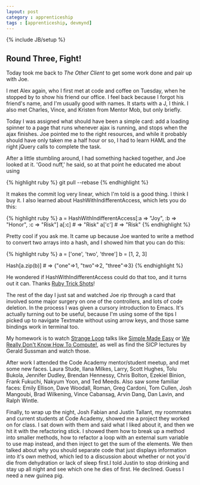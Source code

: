 ```yaml
---
layout: post
category : apprenticeship
tags : [apprenticeship, devmynd]
---
```

{% include JB/setup %}

## Round Three, Fight!

Today took me back to *The Other Client* to get some work done and pair up with Joe. 

I met Alex again, who I first met at code and coffee on Tuesday, when he stopped by to show his friend our office. I feel back because I forgot his friend's name, and I'm usually good with names. It starts with a J, I think. I also met Charles, Vince, and Kristen from Mentor Mob, but only briefly.

Today I was assigned what should have been a simple card: add a loading spinner to a page that runs whenever ajax is running, and stops when the ajax finishes. Joe pointed me to the right resources, and while it probably should have only taken me a half hour or so, I had to learn HAML and the right jQuery calls to complete the task.

After a little stumbling around, I had something hacked together, and Joe looked at it. 'Good nuff,' he said, so at that point he educated me about using

{% highlight ruby %}
  git pull --rebase
{% endhighlight %}

It makes the commit log very linear, which I'm told is a good thing. I think I buy it. I also learned about HashWithIndifferentAccess, which lets you do this:

{% highlight ruby %}
  a = HashWithIndifferentAccess[:a => "Joy", :b => "Honor", :c => "Risk"]
  a[:c]  # => "Risk"
  a['c'] # => "Risk"
{% endhighlight %}

Pretty cool if you ask me. It came up because Joe wanted to write a method to convert two arrays into a hash, and I showed him that you can do this:

{% highlight ruby %}
  a = ['one', 'two', 'three']
  b = [1, 2, 3]
  
  Hash[a.zip(b)] # => {"one"=>1, "two"=>2, "three"=>3}
{% endhighlight %}

He wondered if HashWithIndifferentAccess could do that too, and it turns out it can. Thanks [Ruby Trick Shots](http://rubyreloaded.com/trickshot<div></div>s/)!

The rest of the day I just sat and watched Joe rip through a card that involved some major surgery on one of the controllers, and lots of code deletion. In the process I was given a cursory introduction to Emacs. It's actually turning out to be useful, because I'm using some of the tips I picked up to navigate Textmate without using arrow keys, and those same bindings work in terminal too.

My homework is to watch [Strange Loop](https://thestrangeloop.com/) talks like [Simple Made Easy](http://www.infoq.com/presentations/Simple-Made-Easy) or [We Really Don't Know How To Compute!](http://www.infoq.com/presentations/We-Really-Dont-Know-How-To-Compute), as well as find the SICP lectures by Gerald Sussman and watch those.

After work I attended the Code Academy mentor/student meetup, and met some new faces. Laura Stude, Ilana Milkes, Larry, Scott Hughes, Tolu Bukola, Jennifer Dudley, Brendan Hennessy, Chris Bolton, Ezekiel Binion, Frank Fukuchi, Nakyum Yoon, and Ted Meeds. Also saw some familiar faces: Emily Ellison, Dave Woodall, Roman, Greg Cardoni, Tom Cullen, Josh Mangoubi, Brad Wilkening, Vince Cabansag, Arvin Dang, Dan Lavin, and Ralph Wintle.

Finally, to wrap up the night, Josh Fabian and Justin Tallant, my roommates and current students at Code Academy, showed me a project they worked on for class. I sat down with them and said what I liked about it, and then we hit it with the refactoring stick. I showed them how to break up a method into smaller methods, how to refactor a loop with an external sum variable to use map instead, and then inject to get the sum of the elements. We then talked about why you should separate code that just displays information into it's own method, which led to a discussion about whether or not you'd die from dehydration or lack of sleep first.I told Justin to stop drinking and stay up all night and see which one he dies of first. He declined. Guess I need a new guinea pig.